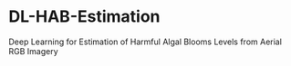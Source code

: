 # DL-HAB-Estimation
Deep Learning for Estimation of Harmful Algal Blooms Levels from Aerial RGB Imagery
